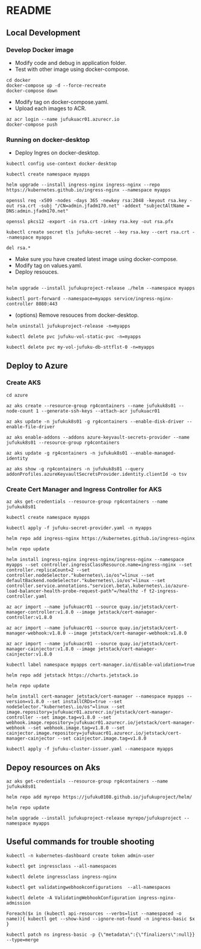 # README

## Local Development

### Develop Docker image

- Modify code and debug in application folder.
- Test with other image using docker-compose.

```console
cd docker
docker-compose up -d --force-recreate
docker-compose down
```

- Modify tag on docker-compose.yaml.
- Upload each images to ACR.

```console
az acr login --name jufukuacr01.azurecr.io
docker-compose push
```

### Running on docker-desktop

- Deploy Ingres on docker-desktop.

```comandline
kubectl config use-context docker-desktop

kubectl create namespace myapps 

helm upgrade --install ingress-nginx ingress-nginx --repo https://kubernetes.github.io/ingress-nginx --namespace myapps

openssl req -x509 -nodes -days 365 -newkey rsa:2048 -keyout rsa.key -out rsa.crt -subj "/CN=admin.jfadm170.net" -addext "subjectAltName = DNS:admin.jfadm170.net"

openssl pkcs12 -export -in rsa.crt -inkey rsa.key -out rsa.pfx

kubectl create secret tls jufuku-secret --key rsa.key --cert rsa.crt --namespace myapps

del rsa.*
```

- Make sure you have created latest image using docker-compose.
- Modify tag on values.yaml.
- Deploy resouces.

```comandline

helm upgrade --install jufukuproject-release ./helm --namespace myapps

kubectl port-forward --namespace=myapps service/ingress-nginx-controller 8080:443

```

- (options) Remove resouces from docker-desktop.

```comandline
helm uninstall jufukuproject-release -n=myapps

kubectl delete pvc jufuku-vol-static-pvc -n=myapps

kubectl delete pvc my-vol-jufuku-db-sttflst-0 -n=myapps
```

## Deploy to Azure

### Create AKS

```comandline
cd azure

az aks create --resource-group rg4containers --name jufukuk8s01 --node-count 1 --generate-ssh-keys --attach-acr jufukuacr01

az aks update -n jufukuk8s01 -g rg4containers --enable-disk-driver --enable-file-driver 

az aks enable-addons --addons azure-keyvault-secrets-provider --name jufukuk8s01 --resource-group rg4containers

az aks update -g rg4containers -n jufukuk8s01 --enable-managed-identity

az aks show -g rg4containers -n jufukuk8s01 --query addonProfiles.azureKeyvaultSecretsProvider.identity.clientId -o tsv
```

### Create Cert Manager and Ingress Controller for AKS

```comandline
az aks get-credentials --resource-group rg4containers --name jufukuk8s01

kubectl create namespace myapps 

kubectl apply -f jufuku-secret-provider.yaml -n myapps

helm repo add ingress-nginx https://kubernetes.github.io/ingress-nginx

helm repo update

helm install ingress-nginx ingress-nginx/ingress-nginx --namespace myapps --set controller.ingressClassResource.name=ingress-nginx --set controller.replicaCount=2 --set controller.nodeSelector."kubernetes\.io/os"=linux --set defaultBackend.nodeSelector."kubernetes\.io/os"=linux --set controller.service.annotations."service\.beta\.kubernetes\.io/azure-load-balancer-health-probe-request-path"=/healthz -f t2-ingress-controller.yaml

az acr import --name jufukuacr01 --source quay.io/jetstack/cert-manager-controller:v1.8.0 --image jetstack/cert-manager-controller:v1.8.0

az acr import --name jufukuacr01 --source quay.io/jetstack/cert-manager-webhook:v1.8.0 --image jetstack/cert-manager-webhook:v1.8.0

az acr import --name jufukuacr01 --source quay.io/jetstack/cert-manager-cainjector:v1.8.0 --image jetstack/cert-manager-cainjector:v1.8.0

kubectl label namespace myapps cert-manager.io/disable-validation=true

helm repo add jetstack https://charts.jetstack.io

helm repo update

helm install cert-manager jetstack/cert-manager --namespace myapps --version=v1.8.0 --set installCRDs=true --set nodeSelector."kubernetes\.io/os"=linux --set image.repository=jufukuacr01.azurecr.io/jetstack/cert-manager-controller --set image.tag=v1.8.0 --set webhook.image.repository=jufukuacr01.azurecr.io/jetstack/cert-manager-webhook --set webhook.image.tag=v1.8.0 --set cainjector.image.repository=jufukuacr01.azurecr.io/jetstack/cert-manager-cainjector --set cainjector.image.tag=v1.8.0

kubectl apply -f jufuku-cluster-issuer.yaml --namespace myapps

```

## Depoy resources on Aks

```comandline
az aks get-credentials --resource-group rg4containers --name jufukuk8s01

helm repo add myrepo https://jufuku0108.github.io/jufukuproject/helm/

helm repo update

helm upgrade --install jufukuproject-release myrepo/jufukuproject --namespace myapps

```

## Useful commands for trouble shooting

```commandline
kubectl -n kubernetes-dashboard create token admin-user

kubectl get ingressclass --all-namespaces

kubectl delete ingressclass ingress-nginx

kubectl get validatingwebhookconfigurations  --all-namespaces

kubectl delete -A ValidatingWebhookConfiguration ingress-nginx-admission

Foreach($x in (kubectl api-resources --verbs=list --namespaced -o name)){ kubectl get --show-kind --ignore-not-found -n ingress-basic $x }      

kubectl patch ns ingress-basic -p {\"metadata\":{\"finalizers\":null}} --type=merge
```
